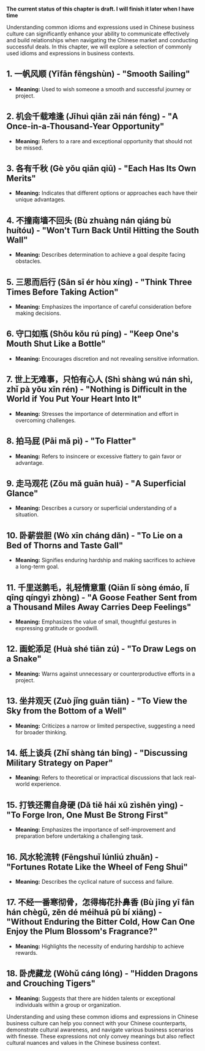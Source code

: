 **The current status of this chapter is draft. I will finish it later when I have time**

Understanding common idioms and expressions used in Chinese business culture can significantly enhance your ability to communicate effectively and build relationships when navigating the Chinese market and conducting successful deals. In this chapter, we will explore a selection of commonly used idioms and expressions in business contexts.

**1. **一帆风顺** (Yīfān fēngshùn) - "Smooth Sailing"**
---------------------------------------------------

* **Meaning:** Used to wish someone a smooth and successful journey or project.

**2. **机会千载难逢** (Jīhuì qiān zǎi nán féng) - "A Once-in-a-Thousand-Year Opportunity"**
-------------------------------------------------------------------------------------

* **Meaning:** Refers to a rare and exceptional opportunity that should not be missed.

**3. **各有千秋** (Gè yǒu qiān qiū) - "Each Has Its Own Merits"**
-------------------------------------------------------------

* **Meaning:** Indicates that different options or approaches each have their unique advantages.

**4. **不撞南墙不回头** (Bù zhuàng nán qiáng bù huítóu) - "Won't Turn Back Until Hitting the South Wall"**
---------------------------------------------------------------------------------------------------

* **Meaning:** Describes determination to achieve a goal despite facing obstacles.

**5. **三思而后行** (Sān sī ér hòu xíng) - "Think Three Times Before Taking Action"**
--------------------------------------------------------------------------------

* **Meaning:** Emphasizes the importance of careful consideration before making decisions.

**6. **守口如瓶** (Shǒu kǒu rú píng) - "Keep One's Mouth Shut Like a Bottle"**
--------------------------------------------------------------------------

* **Meaning:** Encourages discretion and not revealing sensitive information.

**7. **世上无难事，只怕有心人** (Shì shàng wú nán shì, zhǐ pà yǒu xīn rén) - "Nothing is Difficult in the World if You Put Your Heart Into It"**
-------------------------------------------------------------------------------------------------------------------------------------

* **Meaning:** Stresses the importance of determination and effort in overcoming challenges.

**8. **拍马屁** (Pāi mǎ pì) - "To Flatter"**
-----------------------------------------

* **Meaning:** Refers to insincere or excessive flattery to gain favor or advantage.

**9. **走马观花** (Zǒu mǎ guān huā) - "A Superficial Glance"**
----------------------------------------------------------

* **Meaning:** Describes a cursory or superficial understanding of a situation.

**10. **卧薪尝胆** (Wò xīn cháng dǎn) - "To Lie on a Bed of Thorns and Taste Gall"**
--------------------------------------------------------------------------------

* **Meaning:** Signifies enduring hardship and making sacrifices to achieve a long-term goal.

**11. **千里送鹅毛，礼轻情意重** (Qiān lǐ sòng émáo, lǐ qīng qíngyì zhòng) - "A Goose Feather Sent from a Thousand Miles Away Carries Deep Feelings"**
-------------------------------------------------------------------------------------------------------------------------------------------

* **Meaning:** Emphasizes the value of small, thoughtful gestures in expressing gratitude or goodwill.

**12. **画蛇添足** (Huà shé tiān zú) - "To Draw Legs on a Snake"**
--------------------------------------------------------------

* **Meaning:** Warns against unnecessary or counterproductive efforts in a project.

**13. **坐井观天** (Zuò jǐng guān tiān) - "To View the Sky from the Bottom of a Well"**
-----------------------------------------------------------------------------------

* **Meaning:** Criticizes a narrow or limited perspective, suggesting a need for broader thinking.

**14. **纸上谈兵** (Zhǐ shàng tán bīng) - "Discussing Military Strategy on Paper"**
-------------------------------------------------------------------------------

* **Meaning:** Refers to theoretical or impractical discussions that lack real-world experience.

**15. **打铁还需自身硬** (Dǎ tiě hái xū zìshēn yìng) - "To Forge Iron, One Must Be Strong First"**
-------------------------------------------------------------------------------------------

* **Meaning:** Emphasizes the importance of self-improvement and preparation before undertaking a challenging task.

**16. **风水轮流转** (Fēngshuǐ lúnliú zhuǎn) - "Fortunes Rotate Like the Wheel of Feng Shui"**
-----------------------------------------------------------------------------------------

* **Meaning:** Describes the cyclical nature of success and failure.

**17. **不经一番寒彻骨，怎得梅花扑鼻香** (Bù jīng yī fān hán chègǔ, zěn dé méihuā pū bí xiāng) - "Without Enduring the Bitter Cold, How Can One Enjoy the Plum Blossom's Fragrance?"**
-----------------------------------------------------------------------------------------------------------------------------------------------------------------------

* **Meaning:** Highlights the necessity of enduring hardship to achieve rewards.

**18. **卧虎藏龙** (Wòhǔ cáng lóng) - "Hidden Dragons and Crouching Tigers"**
-------------------------------------------------------------------------

* **Meaning:** Suggests that there are hidden talents or exceptional individuals within a group or organization.

Understanding and using these common idioms and expressions in Chinese business culture can help you connect with your Chinese counterparts, demonstrate cultural awareness, and navigate various business scenarios with finesse. These expressions not only convey meanings but also reflect cultural nuances and values in the Chinese business context.
